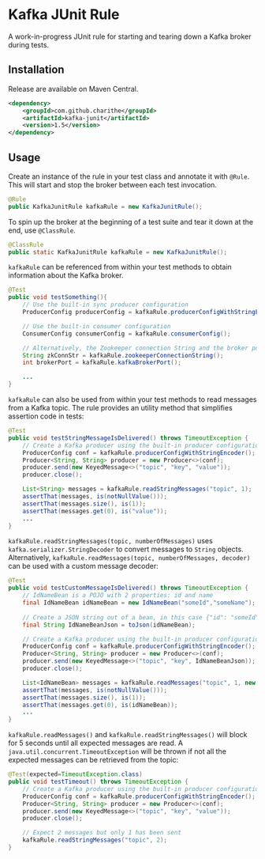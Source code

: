 Kafka JUnit Rule
=================

A work-in-progress JUnit rule for starting and tearing down a Kafka broker during tests.


Installation
-------------

Release are available on Maven Central.


```xml
<dependency>
    <groupId>com.github.charithe</groupId>
    <artifactId>kafka-junit</artifactId>
    <version>1.5</version>
</dependency>
```


Usage
------

Create an instance of the rule in your test class and annotate it with `@Rule`. This will start and stop the
broker between each test invocation.

 ```java
 @Rule
 public KafkaJunitRule kafkaRule = new KafkaJunitRule();
 ```


 To spin up the broker at the beginning of a test suite and tear it down at the end, use `@ClassRule`.

 ```java
 @ClassRule
 public static KafkaJunitRule kafkaRule = new KafkaJunitRule();
 ```



`kafkaRule` can be referenced from within your test methods to obtain information about the Kafka broker.

```java
@Test
public void testSomething(){
    // Use the built-in sync producer configuration
    ProducerConfig producerConfig = kafkaRule.producerConfigWithStringEncoder();

    // Use the built-in consumer configuration
    ConsumerConfig consumerConfig = kafkaRule.consumerConfig();

    // Alternatively, the Zookeeper connection String and the broker port can be retrieved to generate your own config
    String zkConnStr = kafkaRule.zookeeperConnectionString();
    int brokerPort = kafkaRule.kafkaBrokerPort();

    ...
}
```



`kafkaRule` can also be used from within your test methods to read messages from a Kafka topic. The rule provides an utility method that simplifies assertion code in tests:

```java
@Test
public void testStringMessageIsDelivered() throws TimeoutException {
    // Create a Kafka producer using the built-in producer configuration
    ProducerConfig conf = kafkaRule.producerConfigWithStringEncoder();
    Producer<String, String> producer = new Producer<>(conf);
    producer.send(new KeyedMessage<>("topic", "key", "value"));
    producer.close();

    List<String> messages = kafkaRule.readStringMessages("topic", 1);
    assertThat(messages, is(notNullValue()));
    assertThat(messages.size(), is(1));
    assertThat(messages.get(0), is("value"));
    ...
}
```

`kafkaRule.readStringMessages(topic, numberOfMessages)` uses `kafka.serializer.StringDecoder` to convert messages to `String` objects. Alternatively, `kafkaRule.readMessages(topic, numberOfMessages, decoder)` can be used with a custom message decoder:

```java
@Test
public void testCustomMessageIsDelivered() throws TimeoutException {
    // IdNameBean is a POJO with 2 properties: id and name
    final IdNameBean idNameBean = new IdNameBean("someId","someName");
    
    // Create a JSON string out of a bean, in this case {"id": "someId","name": "someName"}
    final String IdNameBeanJson = toJson(idNameBean);

    // Create a Kafka producer using the built-in producer configuration
    ProducerConfig conf = kafkaRule.producerConfigWithStringEncoder();
    Producer<String, String> producer = new Producer<>(conf);
    producer.send(new KeyedMessage<>("topic", "key", IdNameBeanJson));
    producer.close();

    List<IdNameBean> messages = kafkaRule.readMessages("topic", 1, new IdNameBeanJsonDecoder());
    assertThat(messages, is(notNullValue()));
    assertThat(messages.size(), is(1));
    assertThat(messages.get(0), is(idNameBean));
    ...
}
```

`kafkaRule.readMessages()` and `kafkaRule.readStringMessages()` will block for 5 seconds until all expected messages are read. A `java.util.concurrent.TimeoutException` will be thrown if not all the expected messages can be retrieved from the topic:

```java
@Test(expected=TimeoutException.class)
public void testTimeout() throws TimeoutException {
    // Create a Kafka producer using the built-in producer configuration
    ProducerConfig conf = kafkaRule.producerConfigWithStringEncoder();
    Producer<String, String> producer = new Producer<>(conf);
    producer.send(new KeyedMessage<>("topic", "key", "value"));
    producer.close();

    // Expect 2 messages but only 1 has been sent
    kafkaRule.readStringMessages("topic", 2);
}
```
